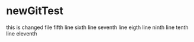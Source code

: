 # newGitTest
this is changed file
fifth line
sixth line
seventh line
eigth line
ninth line
tenth line
eleventh
